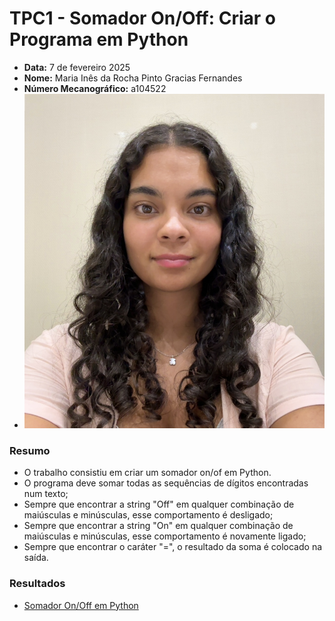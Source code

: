 # TPC1 - Somador On/Off: Criar o Programa em Python

- **Data:** 7 de fevereiro 2025
- **Nome:** Maria Inês da Rocha Pinto Gracias Fernandes
- **Número Mecanográfico:** a104522
- ![a104522](../foto.jpg)

### Resumo 
- O trabalho consistiu em criar um somador on/of em Python.
- O programa deve somar todas as sequências de dígitos encontradas num texto;
- Sempre que encontrar a string "Off" em qualquer combinação de maiúsculas e minúsculas, esse comportamento é desligado;
- Sempre que encontrar a string "On" em qualquer combinação de maiúsculas e minúsculas, esse comportamento é novamente ligado;
- Sempre que encontrar o caráter "=", o resultado da soma é colocado na saída.

### Resultados
- [Somador On/Off em Python](https://github.com/24inesfernandes/PL2025-A104522/blob/main/TPC1/tpc1.py)
